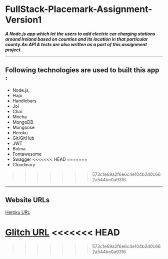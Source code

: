 # FullStack-Placemark-Assignment-Version1

***A Node.js app which let the users to add electric car charging stations around Ireland based on counties and its location in that particular county.An API & tests are also written as a part of this assignment project.***

---
## Following technologies are used to built this app :

- Node.js,
- Hapi
- Handlebars
- Joi
- Chai
- Mocha
- MongoDB
- Mongoose
- Heroku
- Git/GitHub
- JWT
- Bulma
- Fontawesome
- Swagger
<<<<<<< HEAD
=======
- Cloudinary
>>>>>>> 573c1e69a2f6e6c4e104b2d0c662a544be0a93f6

---

## Website URLs

[Heroku URL](https://pacific-tundra-14771.herokuapp.com/)

[Glitch URL](https://habitual-maroon-cushion.glitch.me)
<<<<<<< HEAD
=======

>>>>>>> 573c1e69a2f6e6c4e104b2d0c662a544be0a93f6

